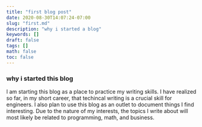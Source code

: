 ```yaml
---
title: "first blog post"
date: 2020-08-30T14:07:24-07:00
slug: "first.md"
description: "why i started a blog"
keywords: []
draft: false
tags: []
math: false 
toc: false
---
```


### why i started this blog

I am starting this blog as a place to practice my writing skills. I have
realized so far, in my short career, that techincal writing is a crucial skill
for engineers. I also plan to use this blog as an outlet to document things I
find interesting. Due to the nature of my interests, the topics I write about
will most likely be related to programming, math, and business. 


